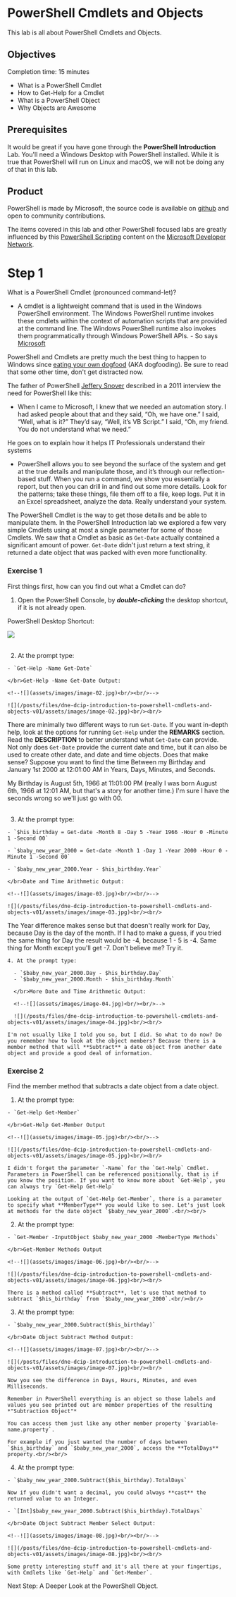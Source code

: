 # PowerShell Cmdlets and Objects

This lab is all about PowerShell Cmdlets and Objects.

## Objectives

Completion time: 15 minutes

  - What is a PowerShell Cmdlet
  - How to Get-Help for a Cmdlet
  - What is a PowerShell Object
  - Why Objects are Awesome

## Prerequisites

It would be great if you have gone through the **PowerShell Introduction** Lab. You'll need a Windows Desktop with PowerShell installed. While it is true that PowerShell will run on Linux and macOS, we will not be doing any of that in this lab.

## Product

PowerShell is made by Microsoft, the source code is available on [github](https://github.com/powershell/powershell) and open to community contributions.

The items covered in this lab and other PowerShell focused labs are greatly influenced by this [PowerShell Scripting](https://msdn.microsoft.com/en-us/powershell/scripting/powershell-scripting) content on the [Microsoft Developer Network](https://msdn.microsoft.com/en-us/default.aspx).

# Step 1

What is a PowerShell Cmdlet (pronounced command-let)?

  - A cmdlet is a lightweight command that is used in the Windows PowerShell environment. The Windows PowerShell runtime invokes these cmdlets within the context of automation scripts that are provided at the command line. The Windows PowerShell runtime also invokes them programmatically through Windows PowerShell APIs. - So says [Microsoft](https://msdn.microsoft.com/en-us/library/ms714395%28v=vs.85%29.aspx?f=255&MSPPError=-2147217396)

PowerShell and Cmdlets are pretty much the best thing to happen to Windows since [eating your own dogfood](https://blog.codinghorror.com/showstopper/) (AKA dogfooding). Be sure to read that some other time, don't get distracted now.

The father of PowerShell [Jeffery Snover](https://en.wikipedia.org/wiki/Jeffrey_Snover) described in a 2011 interview the need for PowerShell like this:

  - When I came to Microsoft, I knew that we needed an automation story. I had asked people about that and they said, “Oh, we have one.” I said, “Well, what is it?” They’d say, “Well, it’s VB Script.” I said, “Oh, my friend. You do not understand what we need.”

He goes on to explain how it helps IT Professionals understand their systems

  - PowerShell allows you to see beyond the surface of the system and get at the true details and manipulate those, and it’s through our reflection-based stuff. When you run a command, we show you essentially a report, but then you can drill in and find out some more details. Look for the patterns; take these things, file them off to a file, keep logs. Put it in an Excel spreadsheet, analyze the data. Really understand your system.

The PowerShell Cmdlet is the way to get those details and be able to manipulate them.  In the PowerShell Introduction lab we explored a few very simple Cmdlets using at most a single parameter for some of those Cmdlets. We saw that a Cmdlet as basic as `Get-Date` actually contained a significant amount of power.  `Get-Date` didn't just return a text string, it returned a date object that was packed with even more functionality.

### Exercise 1

First things first, how can you find out what a Cmdlet can do?

  1. Open the PowerShell Console, by ***double-clicking*** the desktop shortcut, if it is not already open.

  PowerShell Desktop Shortcut:

  <!--![](assets/images/image-01.jpg)<br/><br/>-->

  ![](/posts/files/dne-dcip-introduction-to-powershell-cmdlets-and-objects-v01/assets/images/image-01.jpg)<br/><br/>

  2. At the prompt type:

    - `Get-Help -Name Get-Date`

    </br>Get-Help -Name Get-Date Output:

    <!--![](assets/images/image-02.jpg)<br/><br/>-->

    ![](/posts/files/dne-dcip-introduction-to-powershell-cmdlets-and-objects-v01/assets/images/image-02.jpg)<br/><br/>

  There are minimally two different ways to run `Get-Date`. If you want in-depth help, look at the options for running `Get-Help` under the **REMARKS** section. Read the **DESCRIPTION** to better understand what `Get-Date` can provide. Not only does `Get-Date` provide the current date and time, but it can also be used to create other date, and date and time objects. Does that make sense? Suppose you want to find the time Between my Birthday and January 1st 2000 at 12:01:00 AM in Years, Days, Minutes, and Seconds.

  My Birthday is August 5th, 1966 at 11:01:00 PM (really I was born August 6th, 1966 at 12:01 AM, but that's a story for another time.) I'm sure I have the seconds wrong so we'll just go with 00.<br/><br/>

  3. At the prompt type:

    - `$his_birthday = Get-date -Month 8 -Day 5 -Year 1966 -Hour 0 -Minute 1 -Second 00`

    - `$baby_new_year_2000 = Get-date -Month 1 -Day 1 -Year 2000 -Hour 0 -Minute 1 -Second 00`

    - `$baby_new_year_2000.Year - $his_birthday.Year`

    </br>Date and Time Arithmetic Output:

    <!--![](assets/images/image-03.jpg)<br/><br/>-->

    ![](/posts/files/dne-dcip-introduction-to-powershell-cmdlets-and-objects-v01/assets/images/image-03.jpg)<br/><br/>

  The Year difference makes sense but that doesn't really work for Day, because Day is the day of the month. If I had to make a guess, if you tried the same thing for Day the result would be -4, because 1 - 5 is -4. Same thing for Month except you'll get -7. Don't believe me? Try it.

    4. At the prompt type:

      - `$baby_new_year_2000.Day - $his_birthday.Day`
      - `$baby_new_year_2000.Month - $his_birthday.Month`

      </br>More Date and Time Arithmetic Output:

      <!--![](assets/images/image-04.jpg)<br/><br/>-->

      ![](/posts/files/dne-dcip-introduction-to-powershell-cmdlets-and-objects-v01/assets/images/image-04.jpg)<br/><br/>    

    I'm not usually like I told you so, but I did. So what to do now? Do you remember how to look at the object members? Because there is a member method that will **Subtract** a date object from another date object and provide a good deal of information.

### Exercise 2

Find the member method that subtracts a date object from a date object.

  1. At the prompt type:

    - `Get-Help Get-Member`

    </br>Get-Help Get-Member Output

    <!--![](assets/images/image-05.jpg)<br/><br/>-->

    ![](/posts/files/dne-dcip-introduction-to-powershell-cmdlets-and-objects-v01/assets/images/image-05.jpg)<br/><br/>

    I didn't forget the parameter `-Name` for the `Get-Help` Cmdlet. Parameters in PowerShell can be referenced positionally, that is if you know the position. If you want to know more about `Get-Help`, you can always try `Get-Help Get-Help`

    Looking at the output of `Get-Help Get-Member`, there is a parameter to specify what **MemberType** you would like to see. Let's just look at methods for the date object `$baby_new_year_2000`.<br/><br/>

  2. At the prompt type:

    - `Get-Member -InputObject $baby_new_year_2000 -MemberType Methods`

    </br>Get-Member Methods Output

    <!--![](assets/images/image-06.jpg)<br/><br/>-->

    ![](/posts/files/dne-dcip-introduction-to-powershell-cmdlets-and-objects-v01/assets/images/image-06.jpg)<br/><br/>

    There is a method called **Subtract**, let's use that method to subtract `$his_birthday` from `$baby_new_year_2000`.<br/><br/>

  3. At the prompt type:

    - `$baby_new_year_2000.Subtract($his_birthday)`

    </br>Date Object Subtract Method Output:

    <!--![](assets/images/image-07.jpg)<br/><br/>-->

    ![](/posts/files/dne-dcip-introduction-to-powershell-cmdlets-and-objects-v01/assets/images/image-07.jpg)<br/><br/>

    Now you see the difference in Days, Hours, Minutes, and even Milliseconds.

    Remember in PowerShell everything is an object so those labels and values you see printed out are member properties of the resulting *"Subtraction Object"*

    You can access them just like any other member property `$variable-name.property`.

    For example if you just wanted the number of days between `$his_birthday` and `$baby_new_year_2000`, access the **TotalDays** property.<br/><br/>

  4. At the prompt type:

    - `$baby_new_year_2000.Subtract($his_birthday).TotalDays`

    Now if you didn't want a decimal, you could always **cast** the returned value to an Integer.

    - `[Int]$baby_new_year_2000.Subtract($his_birthday).TotalDays`

    </br>Date Object Subtract Member Select Output:

    <!--![](assets/images/image-08.jpg)<br/><br/>-->

    ![](/posts/files/dne-dcip-introduction-to-powershell-cmdlets-and-objects-v01/assets/images/image-08.jpg)<br/><br/>

    Some pretty interesting stuff and it's all there at your fingertips, with Cmdlets like `Get-Help` and `Get-Member`.

Next Step: A Deeper Look at the PowerShell Object.
